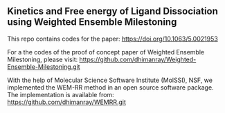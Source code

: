 ## Kinetics and Free energy of Ligand Dissociation using Weighted Ensemble Milestoning

This repo contains codes for the paper: https://doi.org/10.1063/5.0021953

For a the codes of the proof of concept paper of Weighted Ensemble Milestoning, please visit: https://github.com/dhimanray/Weighted-Ensemble-Milestoning.git 

With the help of Molecular Science Software Institute (MolSSI), NSF, we implemented the WEM-RR method in an open source software package. The implementation is available from: https://github.com/dhimanray/WEMRR.git
